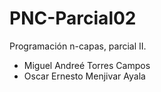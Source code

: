 # PNC-Parcial02
Programación n-capas, parcial II.
- Miguel Andreé Torres Campos
- Oscar Ernesto Menjivar Ayala
